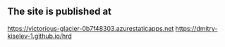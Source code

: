
## The site is published at

https://victorious-glacier-0b7f48303.azurestaticapps.net
https://dmitry-kiselev-1.github.io/hrd
